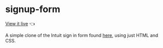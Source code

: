 # signup-form

[View it live](https://chrisnotthere.github.io/signup-form/) :point_left:

A simple clone of the Intuit sign in form found [here](https://accounts.intuit.com/signup.html?offering_id=Intuit.ifs.mint&namespace_id=50000026&redirect_url=https%3A%2F%2Fmint.intuit.com%2Foverview.event%3Futm_medium%3Ddirect%26cta%3Dhero_sign_up_free_ProspectWeb%26ivid%3D3f6b3bf1-3fae-4f14-85de-eeecd5d7f62e%26adobe_mc%3DMCMID%253D23266114906341318024190673831356883930%257CMCORGID%253D969430F0543F253D0A4C98C6%252540AdobeOrg%257CTS%253D1585842406%26ivid%3D3f6b3bf1-3fae-4f14-85de-eeecd5d7f62e%26ivid%3Da76f1c2c-51c5-43c2-b3ae-a882ed028fe2), using just HTML and CSS.

